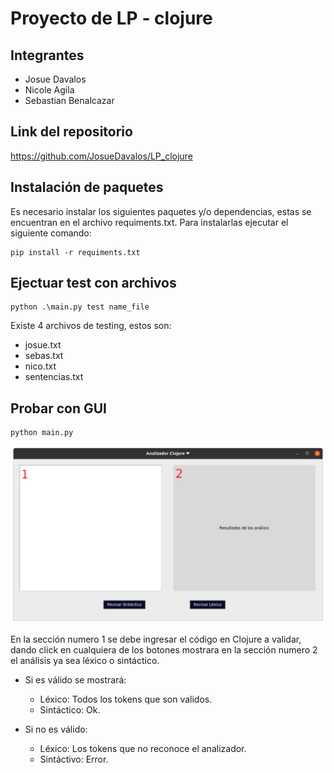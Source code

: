 # Proyecto de LP - clojure

## Integrantes
- Josue Davalos
- Nicole Agila
- Sebastian Benalcazar

## Link del repositorio
https://github.com/JosueDavalos/LP_clojure

## Instalación de paquetes
Es necesario instalar los siguientes paquetes y/o dependencias, estas se encuentran en el archivo requiments.txt. Para instalarlas ejecutar el siguiente comando:

```
pip install -r requiments.txt
```
## Ejectuar test con archivos
```
python .\main.py test name_file
```
Existe 4 archivos de testing, estos son:
- josue.txt
- sebas.txt
- nico.txt
- sentencias.txt

## Probar con GUI
```
python main.py
```
![GUI](./GUI.png)

En la sección numero 1 se debe ingresar el código en Clojure a validar, dando click en cualquiera de los botones mostrara en la sección numero 2 el análisis ya sea léxico o sintáctico.

- Si es válido se mostrará:
  - Léxico: Todos los tokens que son validos.
  - Sintáctico: Ok.

- Si no es válido:
  - Léxico: Los tokens que no reconoce el analizador.
  - Sintáctivo: Error.
